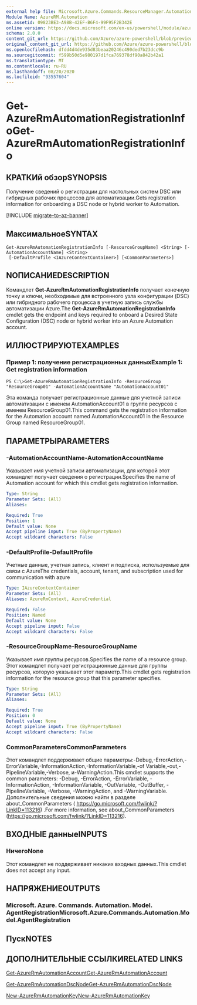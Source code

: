 ```yaml
---
external help file: Microsoft.Azure.Commands.ResourceManager.Automation.dll-Help.xml
Module Name: AzureRM.Automation
ms.assetid: 09823BE3-A98B-42EF-B6F4-99F95F2B342E
online version: https://docs.microsoft.com/en-us/powershell/module/azurerm.automation/get-azurermautomationregistrationinfo
schema: 2.0.0
content_git_url: https://github.com/Azure/azure-powershell/blob/preview/src/ResourceManager/Automation/Commands.Automation/help/Get-AzureRmAutomationRegistrationInfo.md
original_content_git_url: https://github.com/Azure/azure-powershell/blob/preview/src/ResourceManager/Automation/Commands.Automation/help/Get-AzureRmAutomationRegistrationInfo.md
ms.openlocfilehash: dfdd4d4de935d83beaa20246c490ded7b23dcc9b
ms.sourcegitcommit: f599b50d5e980197d1fca769378df90a842b42a1
ms.translationtype: MT
ms.contentlocale: ru-RU
ms.lasthandoff: 08/20/2020
ms.locfileid: "93557604"
---
```

# <span data-ttu-id="3cf13-101">Get-AzureRmAutomationRegistrationInfo</span><span class="sxs-lookup"><span data-stu-id="3cf13-101">Get-AzureRmAutomationRegistrationInfo</span></span>

## <span data-ttu-id="3cf13-102">КРАТКИй обзор</span><span class="sxs-lookup"><span data-stu-id="3cf13-102">SYNOPSIS</span></span>
<span data-ttu-id="3cf13-103">Получение сведений о регистрации для настольных систем DSC или гибридных рабочих процессов для автоматизации.</span><span class="sxs-lookup"><span data-stu-id="3cf13-103">Gets registration information for onboarding a DSC node or hybrid worker to Automation.</span></span>

[!INCLUDE [migrate-to-az-banner](../../includes/migrate-to-az-banner.md)]

## <span data-ttu-id="3cf13-104">Максимальное</span><span class="sxs-lookup"><span data-stu-id="3cf13-104">SYNTAX</span></span>

```
Get-AzureRmAutomationRegistrationInfo [-ResourceGroupName] <String> [-AutomationAccountName] <String>
 [-DefaultProfile <IAzureContextContainer>] [<CommonParameters>]
```

## <span data-ttu-id="3cf13-105">NОПИСАНИЕ</span><span class="sxs-lookup"><span data-stu-id="3cf13-105">DESCRIPTION</span></span>
<span data-ttu-id="3cf13-106">Командлет **Get-AzureRmAutomationRegistrationInfo** получает конечную точку и ключи, необходимые для встроенного узла конфигурации (DSC) или гибридного рабочего процесса в учетную запись службы автоматизации Azure.</span><span class="sxs-lookup"><span data-stu-id="3cf13-106">The **Get-AzureRmAutomationRegistrationInfo** cmdlet gets the endpoint and keys required to onboard a Desired State Configuration (DSC) node or hybrid worker into an Azure Automation account.</span></span>

## <span data-ttu-id="3cf13-107">ИЛЛЮСТРИРУЮТ</span><span class="sxs-lookup"><span data-stu-id="3cf13-107">EXAMPLES</span></span>

### <span data-ttu-id="3cf13-108">Пример 1: получение регистрационных данных</span><span class="sxs-lookup"><span data-stu-id="3cf13-108">Example 1: Get registration information</span></span>
```
PS C:\>Get-AzureRmAutomationRegistrationInfo -ResourceGroup "ResourceGroup01" -AutomationAccountName "AutomationAccount01"
```

<span data-ttu-id="3cf13-109">Эта команда получает регистрационные данные для учетной записи автоматизации с именем AutomationAccount01 в группе ресурсов с именем ResourceGroup01.</span><span class="sxs-lookup"><span data-stu-id="3cf13-109">This command gets the registration information for the Automation account named AutomationAccount01 in the Resource Group named ResourceGroup01.</span></span>

## <span data-ttu-id="3cf13-110">ПАРАМЕТРЫ</span><span class="sxs-lookup"><span data-stu-id="3cf13-110">PARAMETERS</span></span>

### <span data-ttu-id="3cf13-111">-AutomationAccountName</span><span class="sxs-lookup"><span data-stu-id="3cf13-111">-AutomationAccountName</span></span>
<span data-ttu-id="3cf13-112">Указывает имя учетной записи автоматизации, для которой этот командлет получает сведения о регистрации.</span><span class="sxs-lookup"><span data-stu-id="3cf13-112">Specifies the name of Automation account for which this cmdlet gets registration information.</span></span>

```yaml
Type: String
Parameter Sets: (All)
Aliases: 

Required: True
Position: 1
Default value: None
Accept pipeline input: True (ByPropertyName)
Accept wildcard characters: False
```

### <span data-ttu-id="3cf13-113">-DefaultProfile</span><span class="sxs-lookup"><span data-stu-id="3cf13-113">-DefaultProfile</span></span>
<span data-ttu-id="3cf13-114">Учетные данные, учетная запись, клиент и подписка, используемые для связи с Azure</span><span class="sxs-lookup"><span data-stu-id="3cf13-114">The credentials, account, tenant, and subscription used for communication with azure</span></span>

```yaml
Type: IAzureContextContainer
Parameter Sets: (All)
Aliases: AzureRmContext, AzureCredential

Required: False
Position: Named
Default value: None
Accept pipeline input: False
Accept wildcard characters: False
```

### <span data-ttu-id="3cf13-115">-ResourceGroupName</span><span class="sxs-lookup"><span data-stu-id="3cf13-115">-ResourceGroupName</span></span>
<span data-ttu-id="3cf13-116">Указывает имя группы ресурсов.</span><span class="sxs-lookup"><span data-stu-id="3cf13-116">Specifies the name of a resource group.</span></span>
<span data-ttu-id="3cf13-117">Этот командлет получает регистрационные данные для группы ресурсов, которую указывает этот параметр.</span><span class="sxs-lookup"><span data-stu-id="3cf13-117">This cmdlet gets registration information for the resource group that this parameter specifies.</span></span>

```yaml
Type: String
Parameter Sets: (All)
Aliases: 

Required: True
Position: 0
Default value: None
Accept pipeline input: True (ByPropertyName)
Accept wildcard characters: False
```

### <span data-ttu-id="3cf13-118">CommonParameters</span><span class="sxs-lookup"><span data-stu-id="3cf13-118">CommonParameters</span></span>
<span data-ttu-id="3cf13-119">Этот командлет поддерживает общие параметры:-Debug,-ErrorAction,-ErrorVariable,-InformationAction,-InformationVariable,-of Variable,-out,-PipelineVariable,-Verbose, и-WarningAction.</span><span class="sxs-lookup"><span data-stu-id="3cf13-119">This cmdlet supports the common parameters: -Debug, -ErrorAction, -ErrorVariable, -InformationAction, -InformationVariable, -OutVariable, -OutBuffer, -PipelineVariable, -Verbose, -WarningAction, and -WarningVariable.</span></span> <span data-ttu-id="3cf13-120">Дополнительные сведения можно найти в разделе about_CommonParameters ( https://go.microsoft.com/fwlink/?LinkID=113216) .</span><span class="sxs-lookup"><span data-stu-id="3cf13-120">For more information, see about_CommonParameters (https://go.microsoft.com/fwlink/?LinkID=113216).</span></span>

## <span data-ttu-id="3cf13-121">ВХОДНЫЕ данные</span><span class="sxs-lookup"><span data-stu-id="3cf13-121">INPUTS</span></span>

### <span data-ttu-id="3cf13-122">Ничего</span><span class="sxs-lookup"><span data-stu-id="3cf13-122">None</span></span>
<span data-ttu-id="3cf13-123">Этот командлет не поддерживает никаких входных данных.</span><span class="sxs-lookup"><span data-stu-id="3cf13-123">This cmdlet does not accept any input.</span></span>

## <span data-ttu-id="3cf13-124">НАПРЯЖЕНИЕ</span><span class="sxs-lookup"><span data-stu-id="3cf13-124">OUTPUTS</span></span>

### <span data-ttu-id="3cf13-125">Microsoft. Azure. Commands. Automation. Model. AgentRegistration</span><span class="sxs-lookup"><span data-stu-id="3cf13-125">Microsoft.Azure.Commands.Automation.Model.AgentRegistration</span></span>

## <span data-ttu-id="3cf13-126">Пуск</span><span class="sxs-lookup"><span data-stu-id="3cf13-126">NOTES</span></span>

## <span data-ttu-id="3cf13-127">ДОПОЛНИТЕЛЬНЫЕ ССЫЛКИ</span><span class="sxs-lookup"><span data-stu-id="3cf13-127">RELATED LINKS</span></span>

[<span data-ttu-id="3cf13-128">Get-AzureRmAutomationAccount</span><span class="sxs-lookup"><span data-stu-id="3cf13-128">Get-AzureRmAutomationAccount</span></span>](./Get-AzureRmAutomationAccount.md)

[<span data-ttu-id="3cf13-129">Get-AzureRmAutomationDscNode</span><span class="sxs-lookup"><span data-stu-id="3cf13-129">Get-AzureRmAutomationDscNode</span></span>](./Get-AzureRmAutomationDscNode.md)

[<span data-ttu-id="3cf13-130">New-AzureRmAutomationKey</span><span class="sxs-lookup"><span data-stu-id="3cf13-130">New-AzureRmAutomationKey</span></span>](./New-AzureRmAutomationKey.md)


